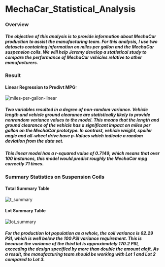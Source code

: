 # MechaCar_Statistical_Analysis

### Overview

##### The objective of this analysis is to provide information about MechaCar production to assist the manufacturing team. For this analysis, I use two datasets containing information on miles per gallon and the MechaCar suspension coils. We will help Jeremy develop a statistical study to compare the performance of MechaCar vehicles relative to other manufacturers.

### Result

#### Linear Regression to Predivt MPG:

![miles-per-gallon-linear](https://user-images.githubusercontent.com/101905587/190862438-79eb7e80-a46b-496c-ab65-9e2224f9ede0.png)

##### Two variables resulted in a degree of non-random variance. Vehicle length and vehicle ground clearance are statistically likely to provide nonrandom variance values to the model. This means that the length and ground clearance of the vehicle has a significant impact on miles per gallon on the MechaCar prototype. In contrast, vehicle weight, spoiler angle and all-wheel drive have p-Values which indicate a random deviation from the data set.

##### This linear model has a r-squared value of 0.7149, which means that over 100 instances, this model would predict roughly the MechaCar mpg correctly 71 times.

### Summary Statistics on Suspension Coils

#### Total Summary Table

![t_summary](https://user-images.githubusercontent.com/101905587/190863291-88aa167f-9c04-4f49-8f4b-2ea386c59aa2.png)

#### Lot Summary Table

![lot_summary](https://user-images.githubusercontent.com/101905587/190863274-11bc6e50-b786-40c9-8849-1c1e4a7e675c.png)

##### For the production lot population as a whole, the coil variance is 62.29 PSI, which is well below the 100 PSI variance requirement. This is because the variance of the third lot is approximately 170.2 PSI, exceeding the design specified by more than double the amount aloft. As a result, the manufacturing team should be working with Lot 1 and Lot 2 compared to Lot 3.
